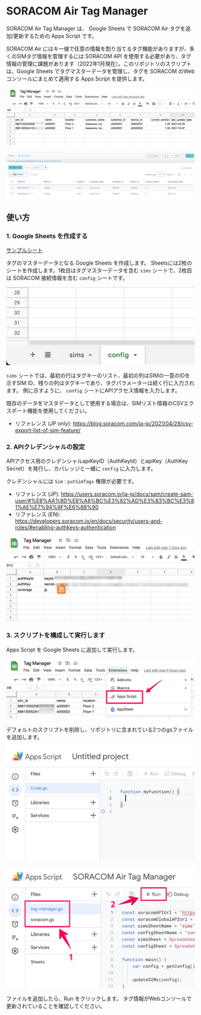 # SORACOM Air Tag Manager
SORACOM Air Tag Manager は、 Google Sheets で SORACOM Air タグを追加/更新するための Apps Script です。

SORACOM Air にはキー値で任意の情報を割り当てるタグ機能がありますが、多くのSIMタグ情報を管理するには SORACOM API を使用する必要があり、タグ情報の管理に課題があります（2022年1月現在）。このリポジトリのスクリプトは、Google Sheets でタグマスターデータを管理し、タグを SORACOM のWebコンソールにまとめて適用する Apps Script を提供します。

![console](doc/img/sims.png)

![console](doc/img/console.png)

## 使い方

### 1. Google Sheets を作成する

[サンプルシート](https://docs.google.com/spreadsheets/d/1t5vxhR37fR5Ql32tR5fZz0182zCxfEX8GJmTgS_sv4k/edit?usp=sharing)

タグのマスターデータとなる Google Sheets を作成します。
Sheetsには2枚のシートを作成します。1枚目はタグマスターデータを含む `sims` シートで、2枚目は SORACOM 接続情報を含む `config` シートです。

![console](doc/img/sheets.png)

`sims` シートでは、最初の行はタグキーのリスト、最初の列はSIMの一意のIDを示すSIM ID、残りの列はタグキーであり、タグパラメーターは続く行に入力されます。
例に示すように、 `config` シートにAPIアクセス情報を入力します。

既存のデータをマスタデータとして使用する場合は、SIMリスト情報のCSVエクスポート機能を使用してください。

- リファレンス (JP only): https://blog.soracom.com/ja-jp/2021/04/28/csv-export-list-of-sim-feature/

### 2. APIクレデンシャルの設定

APIアクセス用のクレデンシャルapiKeyID（AuthKeyId）とapiKey（AuthKey Secret）を発行し、カバレッジと一緒に `config` に入力します。

クレデンシャルには `Sim：putSimTags` 権限が必要です。

- リファレンス (JP): https://users.soracom.io/ja-jp/docs/sam/create-sam-user/#%E8%AA%8D%E8%A8%BC%E3%82%AD%E3%83%BC%E3%81%AE%E7%94%9F%E6%88%90
- リファレンス (EN): https://developers.soracom.io/en/docs/security/users-and-roles/#enabling-authkeys-authentication

![console](doc/img/config.png)

### 3. スクリプトを構成して実行します
Apps Script を Google Sheets に追加して実行します。

![console](doc/img/add-apps-script.png)

デフォルトのスクリプトを削除し、リポジトリに含まれている2つのgsファイルを追加します。

![console](doc/img/default-apps-script.png)

![console](doc/img/configured-apps-script.png)

ファイルを追加したら、Run をクリックします。
タグ情報がWebコンソールで更新されていることを確認してください。